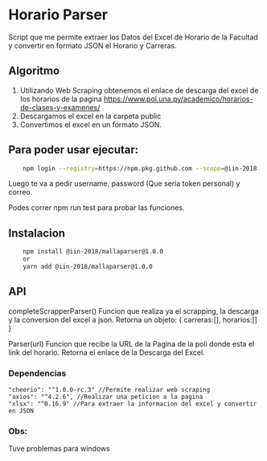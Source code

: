 # Horario Parser
Script que me permite extraer los Datos del Excel de Horario de la Facultad y convertir en formato JSON el Horario y Carreras.

## Algoritmo
1. Utilizando Web Scraping obtenemos el enlace de descarga del excel de los horarios de la pagina https://www.pol.una.py/academico/horarios-de-clases-y-examenes/
2. Descargamos el excel en la carpeta public 
3. Convertimos el excel en un formato JSON. 

## Para poder usar ejecutar:
```bash
    npm login --registry=https://npm.pkg.github.com --scope=@iin-2018
```
Luego te va a pedir username, password (Que seria token personal) y correo.

Podes correr npm run test para probar las funciones.

## Instalacion
```bash
    npm install @iin-2018/mallaparser@1.0.0
    or
    yarn add @iin-2018/mallaparser@1.0.0
```
## API
completeScrapperParser()
Funcion que realiza ya el scrapping, la descarga y la conversion del excel a json.
Retorna un objeto:
{
    carreras:[],
    horarios:[]
}

Parser(url)
Funcion que recibe la URL de la Pagina de la poli donde esta el link del horario.
Retorna el enlace de la Descarga del Excel.

### Dependencias
    "cheerio": "^1.0.0-rc.3" //Permite realizar web scraping
    "axios": "^4.2.6", //Realizar una peticion a la pagina
    "xlsx": "^0.16.9" //Para extraer la informacion del excel y convertir en JSON

### Obs:
Tuve problemas para windows